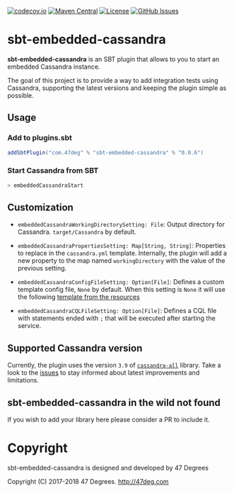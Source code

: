
[comment]: # (Start Badges)

[![codecov.io](http://codecov.io/github/47degrees/sbt-embedded-cassandra/coverage.svg?branch=master)](http://codecov.io/github/47degrees/sbt-embedded-cassandra?branch=master) [![Maven Central](https://img.shields.io/badge/maven%20central-0.0.6-green.svg)](https://repo1.maven.org/maven2/com/47deg/sbt-embedded-cassandra_2.12_1.0) [![License](https://img.shields.io/badge/license-Apache%202-blue.svg)](https://raw.githubusercontent.com/47degrees/sbt-embedded-cassandra/master/LICENSE) [![GitHub Issues](https://img.shields.io/github/issues/47degrees/sbt-embedded-cassandra.svg)](https://github.com/47degrees/sbt-embedded-cassandra/issues)

[comment]: # (End Badges)

# sbt-embedded-cassandra

**sbt-embedded-cassandra** is an SBT plugin that allows to you to start an embedded Cassandra instance.
 
The goal of this project is to provide a way to add integration tests using Cassandra, supporting the latest versions and keeping the plugin simple as possible. 

## Usage

### Add to plugins.sbt

[comment]: # (Start Replace)

```scala
addSbtPlugin("com.47deg" % "sbt-embedded-cassandra" % "0.0.6")
```

[comment]: # (End Replace)

### Start Cassandra from SBT

```bash
> embeddedCassandraStart
```

## Customization

* `embeddedCassandraWorkingDirectorySetting: File`: Output directory for Cassandra. `target/Cassandra` by default.

* `embeddedCassandraPropertiesSetting: Map[String, String]`: Properties to replace in the `cassandra.yml` template. Internally, the plugin will add a new property to the map named `workingDirectory` with the value of the previous setting.

* `embeddedCassandraConfigFileSetting: Option[File]`: Defines a custom template config file, `None` by default. When this setting is `None` it will use the following [template from the resources](core/src/main/resources/basic-cassandra-conf.yml) 

* `embeddedCassandraCQLFileSetting: Option[File]`: Defines a CQL file with statements ended with `;` that will be executed after starting the service.

## Supported Cassandra version

Currently, the plugin uses the version `3.9` of [`cassandra-all`](http://mvnrepository.com/artifact/org.apache.cassandra/cassandra-all) library. Take a look to the [issues](https://github.com/47degrees/sbt-embedded-cassandra/issues) to stay informed about latest improvements and limitations. 

## sbt-embedded-cassandra in the wild not found

If you wish to add your library here please consider a PR to include it.

[comment]: # (Start Copyright)
# Copyright

sbt-embedded-cassandra is designed and developed by 47 Degrees

Copyright (C) 2017-2018 47 Degrees. <http://47deg.com>

[comment]: # (End Copyright)